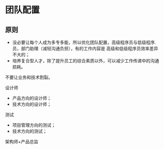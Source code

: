 # 团队配置

## 原则
* 没必要让每个人成为多专多能，所以优化团队配置，高级程序员与低级程序.员，部门助理（减轻沟通负担），有的工作内容是 高级和低级程序员效率差异不大的；
* 培养复合型人才，除了提升员工的综合素质以外，可以减少工作传递中的沟通损耗。

不要让业务和技术割裂。

设计师
* 产品方向的设计师；
* 技术方向的设计师；

测试
* 项目管理方向的测试；
* 技术方向的测试；

架构师+产品总监